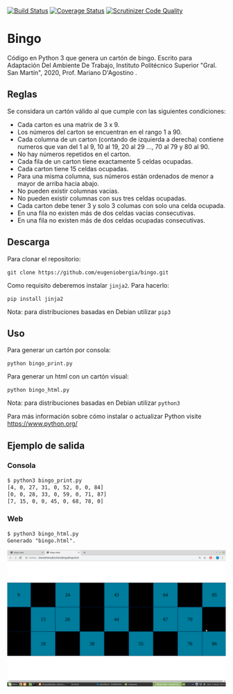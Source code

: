 [![Build Status](https://travis-ci.com/FranGozze/bingo.svg?branch=master)](https://travis-ci.com/FranGozze/bingo) [![Coverage Status](https://coveralls.io/repos/github/FranGozze/bingo/badge.svg)](https://coveralls.io/github/FranGozze/bingo) 
[![Scrutinizer Code Quality](https://scrutinizer-ci.com/g/FranGozze/bingo/badges/quality-score.png?b=master)](https://scrutinizer-ci.com/g/FranGozze/bingo/?branch=master)

# Bingo

Código en Python 3 que genera un cartón de bingo.
Escrito para Adaptación Del Ambiente De Trabajo, Instituto Politécnico Superior "Gral. San Martín", 2020, Prof. Mariano D'Agostino .

## Reglas
Se considara un cartón válido al que cumple con las siguientes condiciones:
* Cada carton es una matrix de 3 x 9.
* Los números del carton se encuentran en el rango 1 a 90.
* Cada columna de un carton (contando de izquierda a derecha) contiene numeros que van del 1 al 9, 10 al 19, 20 al 29 ..., 70 al 79 y 80 al 90.
* No hay números repetidos en el carton.
* Cada fila de un carton tiene exactamente 5 celdas ocupadas.
* Cada carton tiene 15 celdas ocupadas.
* Para una misma columna, sus números están ordenados de menor a mayor de arriba hacia abajo.
* No pueden existir columnas vacias.
* No pueden existir columnas con sus tres celdas ocupadas.
* Cada carton debe tener 3 y solo 3 columas con solo una celda ocupada.
* En una fila no existen más de dos celdas vacías consecutivas.
* En una fila no existen más de dos celdas ocupadas consecutivas.

## Descarga
Para clonar el repositorio:
```
git clone https://github.com/eugeniobergia/bingo.git
```
Como requisito deberemos instalar `jinja2`. Para hacerlo:
```
pip install jinja2
```
Nota: para distribuciones basadas en Debian utilizar `pip3`

## Uso
Para generar un cartón por consola:
```
python bingo_print.py
```
Para generar un html con un cartón visual:
```
python bingo_html.py
```
Nota: para distribuciones basadas en Debian utilizar `python3`

Para más información sobre cómo instalar o actualizar Python visite https://www.python.org/

## Ejemplo de salida
### Consola
```
$ python3 bingo_print.py
[4, 0, 27, 31, 0, 52, 0, 0, 84]
[0, 0, 28, 33, 0, 59, 0, 71, 87]
[7, 15, 0, 0, 45, 0, 68, 78, 0]

```
### Web
```
$ python3 bingo_html.py
Generado "bingo.html".
```
![Ejemplo Bingo Web](https://github.com/FranGozze/bingo/blob/master/Imagenes/Ejemplo_de_carton_web.png)
